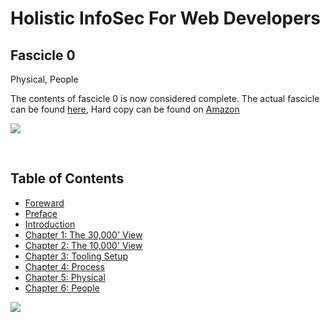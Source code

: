 # Holistic InfoSec For Web Developers
## Fascicle 0
Physical, People

The contents of fascicle 0 is now considered complete. The actual fascicle can be found [here](https://leanpub.com/holistic-infosec-for-web-developers), Hard copy can be found on [Amazon](https://www.amazon.com/Holistic-InfoSec-Web-Developers-Physical/dp/1537444190/)


[![](manuscript/images/title_page.png)](https://leanpub.com/holistic-infosec-for-web-developers)

<br>

## Table of Contents

* [Foreward](manuscript/markdown/front/foreword.md)
* [Preface](manuscript/markdown/front/preface.md)
* [Introduction](manuscript/markdown/front/introduction.md)
* [Chapter 1: The 30,000' View](manuscript/markdown/main/chapter1.md)
* [Chapter 2: The 10,000' View](manuscript/markdown/main/chapter2.md)
* [Chapter 3: Tooling Setup](manuscript/markdown/main/chapter3.md)
* [Chapter 4: Process](manuscript/markdown/main/chapter4.md)
* [Chapter 5: Physical](manuscript/markdown/main/chapter5.md)
* [Chapter 6: People](manuscript/markdown/main/chapter6.md)


[![](manuscript/images/Holistic_Info-Sec_for_Web_Developers_Fascicle0_Real.jpg)](https://leanpub.com/holistic-infosec-for-web-developers)
